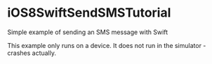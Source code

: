 # iOS8SwiftSendSMSTutorial
Simple example of sending an SMS message with Swift

This example only runs on a device. It does not run in the simulator - crashes actually.